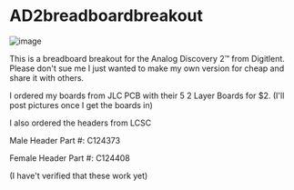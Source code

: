 # AD2breadboardbreakout

![image](https://user-images.githubusercontent.com/21117916/120884471-49df3d80-c598-11eb-84ae-f0b18ecaa2f0.png)

This is a breadboard breakout for the Analog Discovery 2™ from Digitlent. Please don't sue me I just wanted to make my own version for cheap and share it with others.

I ordered my boards from JLC PCB with their 5 2 Layer Boards for $2. (I'll post pictures once I get the boards in)

I also ordered the headers from LCSC 

Male Header Part #: C124373

Female Header Part #: C124408

(I have't verified that these work yet)
